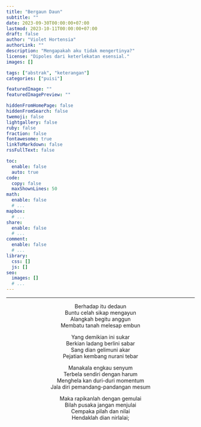```yaml
---
title: "Bergaun Daun"
subtitle: ""
date: 2023-09-30T00:00:00+07:00
lastmod: 2023-10-11T00:00:00+07:00
draft: false
author: "Violet Hortensia"
authorLink: ""
description: "Mengapakah aku tidak mengertinya?"
license: "Dipoles dari keterlekatan esensial."
images: []

tags: ["abstrak", "keterangan"]
categories: ["puisi"]

featuredImage: ""
featuredImagePreview: ""

hiddenFromHomePage: false
hiddenFromSearch: false
twemoji: false
lightgallery: false
ruby: false
fraction: false
fontawesome: true
linkToMarkdown: false
rssFullText: false

toc:
  enable: false
  auto: true
code:
  copy: false
  maxShownLines: 50
math:
  enable: false
  # ...
mapbox:
  # ...
share:
  enable: false
  # ...
comment:
  enable: false
  # ...
library:
  css: []
  js: []
seo:
  images: []
  # ...
---
```


<!--more-->

---

<div style="text-align:center">

<!-- 3 4 3 4 -->

Berhadap itu dedaun  
Buntu celah sikap mengayun  
Alangkah begitu anggun  
Membatu tanah melesap embun

<!-- 4 4 4 4 -->

Yang demikian ini sukar  
Berkian ladang berlini sabar  
Sang dian gelimuni akar  
Pejatian kembang nurani tebar

<!-- 3 4 4 4 | ... 2023-10-01 -->

Manakala engkau senyum  
Terbela sendiri dengan harum  
Menghela kan duri-duri momentum  
Jala diri pemandang-pandangan mesum

<!-- 4 4 4 3 | 2023-10-10 ... -->

Maka rapikanlah dengan gemulai  
Bilah pusaka jangan menjulai  
Cempaka pilah dan nilai  
Hendaklah dian nirlalai;

</div>

